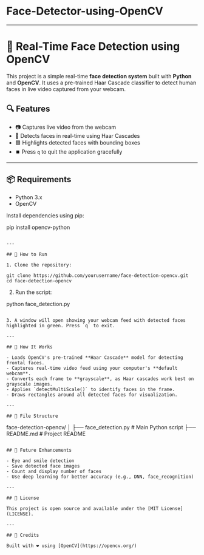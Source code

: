 # Face-Detector-using-OpenCV

---
# 🧠 Real-Time Face Detection using OpenCV

This project is a simple real-time **face detection system** built with **Python** and **OpenCV**. It uses a pre-trained Haar Cascade classifier to detect human faces in live video captured from your webcam.

## 🔍 Features

- 📷 Captures live video from the webcam
- 🧠 Detects faces in real-time using Haar Cascades
- 🟩 Highlights detected faces with bounding boxes
- ⏹️ Press `q` to quit the application gracefully

---

## 📦 Requirements

- Python 3.x
- OpenCV

Install dependencies using pip:

pip install opencv-python
```

---

## 🚀 How to Run

1. Clone the repository:

git clone https://github.com/yourusername/face-detection-opencv.git
cd face-detection-opencv
```

2. Run the script:

python face_detection.py
```

3. A window will open showing your webcam feed with detected faces highlighted in green. Press `q` to exit.

---

## 🧠 How It Works

- Loads OpenCV's pre-trained **Haar Cascade** model for detecting frontal faces.
- Captures real-time video feed using your computer's **default webcam**.
- Converts each frame to **grayscale**, as Haar cascades work best on grayscale images.
- Applies `detectMultiScale()` to identify faces in the frame.
- Draws rectangles around all detected faces for visualization.

---

## 📁 File Structure

```
face-detection-opencv/
│
├── face_detection.py        # Main Python script
├── README.md                # Project README
```

## 🔧 Future Enhancements

- Eye and smile detection
- Save detected face images
- Count and display number of faces
- Use deep learning for better accuracy (e.g., DNN, face_recognition)

---

## 📄 License

This project is open source and available under the [MIT License](LICENSE).

---

## 🙌 Credits

Built with ❤️ using [OpenCV](https://opencv.org/)
```
